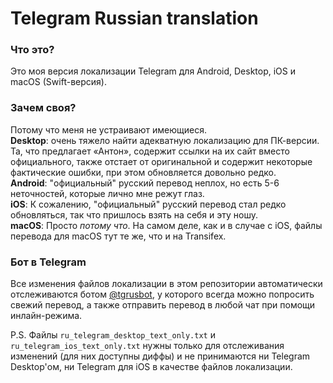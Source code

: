 # Telegram Russian translation

### Что это?
Это моя версия локализации Telegram для Android, Desktop, iOS и macOS (Swift-версия).

### Зачем своя?
Потому что меня не устраивают имеющиеся.  
**Desktop**: очень тяжело найти адекватную локализацию для ПК-версии. Та, что предлагает «Антон», содержит ссылки на их сайт вместо официального, также отстает от оригинальной и содержит некоторые фактические ошибки, при этом обновляется довольно редко.  
**Android**: "официальный" русский перевод неплох, но есть 5-6 неточностей, которые лично мне режут глаз.  
**iOS**: К сожалению, "официальный" русский перевод стал редко обновляться, так что пришлось взять на себя и эту ношу.  
**macOS**: Просто _потому что_. На самом деле, как и в случае с iOS, файлы перевода для macOS тут те же, что и на Transifex.

### Бот в Telegram
Все изменения файлов локализации в этом репозитории автоматически отслеживаются ботом [@tgrusbot](https://telegram.me/tgrusbot), у которого всегда можно попросить свежий перевод, а также отправить перевод в любой чат при помощи инлайн-режима.

P.S. Файлы `ru_telegram_desktop_text_only.txt` и `ru_telegram_ios_text_only.txt` нужны только для отслеживания изменений (для них доступны диффы) и не принимаются ни Telegram Desktop'ом, ни Telegram для iOS в качестве файлов локализации.
